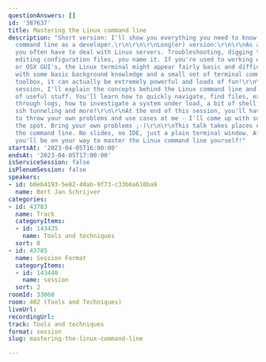 ```yaml
---
questionAnswers: []
id: '387637'
title: Mastering the Linux command line
description: "Short version: I'll show you everything you need to know about the Linux
  command line as a developer.\r\n\r\n\r\nLong(er) version:\r\n\r\nAs a developer,
  you often have to deal with Linux servers. Troubleshooting, digging through logs,
  editing configuration files, you name it. If you're used to working with Windows
  or OSX GUI's, the Linux terminal might appear fairly basic and difficult to use.\r\n\r\nBut,
  with some basic background knowledge and a small set of terminal commands in your
  toolbox, it can actually be extremely powerful and loads of fun!\r\n\r\nIn this
  session, I'll explain the concepts behind the Linux command line and I'll demo loads
  of useful stuff. You'll learn how to quickly navigate, find files, examine and search
  through logs, how to investigate a system under load, a bit of shell scripting,
  ssh tunneling and more!\r\n\r\nAt the end of this session, you'll have the chance
  to throw your own problems and use cases at me - I'll come up with solutions on
  the spot. Bring your own problems ;-)\r\n\r\nThis talk takes places entirely in
  the command line. No slides, no IDE, just a plain terminal window. After this session,
  you'll be on your way to master the Linux command line yourself!"
startsAt: '2023-04-05T16:00:00'
endsAt: '2023-04-05T17:00:00'
isServiceSession: false
isPlenumSession: false
speakers:
- id: b0eb4193-5e82-40ab-9f73-c33b6a610ba9
  name: Bert Jan Schrijver
categories:
- id: 43783
  name: Track
  categoryItems:
  - id: 143435
    name: Tools and techniques
  sort: 0
- id: 43785
  name: Session Format
  categoryItems:
  - id: 143440
    name: session
  sort: 2
roomId: 33060
room: 402 (Tools and Techniques)
liveUrl: 
recordingUrl: 
track: Tools and techniques
format: session
slug: mastering-the-linux-command-line

---
```

